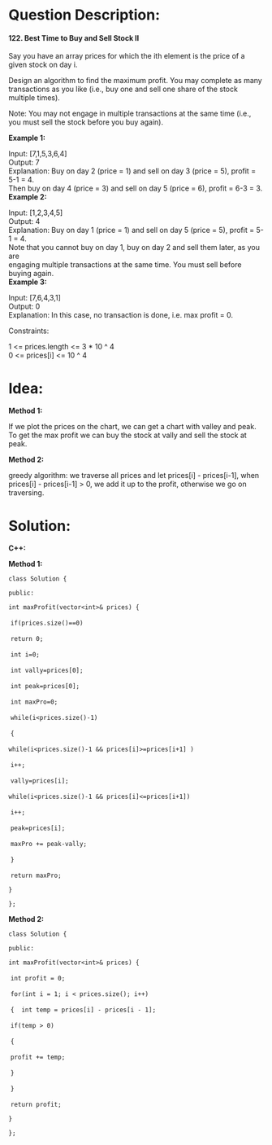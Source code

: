 # Question Description:

#### 122. Best Time to Buy and Sell Stock II

Say you have an array prices for which the ith element is the price of a given stock on day i.  

Design an algorithm to find the maximum profit. You may complete as many transactions as you like (i.e., buy one and sell one share of the stock multiple times).  

Note: You may not engage in multiple transactions at the same time (i.e., you must sell the stock before you buy again).  

**Example 1:**  

Input: [7,1,5,3,6,4]  
Output: 7  
Explanation: Buy on day 2 (price = 1) and sell on day 3 (price = 5), profit = 5-1 = 4.  
             Then buy on day 4 (price = 3) and sell on day 5 (price = 6), profit = 6-3 = 3.  
**Example 2:**  

Input: [1,2,3,4,5]  
Output: 4  
Explanation: Buy on day 1 (price = 1) and sell on day 5 (price = 5), profit = 5-1 = 4.  
             Note that you cannot buy on day 1, buy on day 2 and sell them later, as you are  
             engaging multiple transactions at the same time. You must sell before buying again.  
**Example 3:**  

Input: [7,6,4,3,1]  
Output: 0  
Explanation: In this case, no transaction is done, i.e. max profit = 0.  


Constraints:  

1 <= prices.length <= 3 * 10 ^ 4  
0 <= prices[i] <= 10 ^ 4  

# Idea:

**Method 1:**

If we plot the prices on the chart, we can get a chart with valley and peak. To get the max profit we can buy the stock at vally and sell the stock at peak.  

**Method 2:** 

greedy algorithm: we traverse all prices and let prices[i] - prices[i-1],  when  prices[i] - prices[i-1] > 0, we add it up to the profit, otherwise we go on traversing. 

# Solution:

**C++:**

**Method 1:**

`class Solution {`

`public:`

  `int maxProfit(vector<int>& prices) {`

​    `if(prices.size()==0)`

​     `return 0;`

​    `int i=0;`

​    `int vally=prices[0];`

​    `int peak=prices[0];`

​    `int maxPro=0;`    

​    `while(i<prices.size()-1)`

​    `{`

​      `while(i<prices.size()-1 && prices[i]>=prices[i+1] )`

​       `i++;`

​      `vally=prices[i];`

​      `while(i<prices.size()-1 && prices[i]<=prices[i+1])`

​       `i++;`

​      `peak=prices[i];`

​      `maxPro += peak-vally;`

​    `}`

​    `return maxPro;`

  `}`

`};`

**Method 2:**

`class Solution {`

`public:`

  `int maxProfit(vector<int>& prices) {`

​    `int profit = 0;`

​    `for(int i = 1; i < prices.size(); i++)`

​    `{  int temp = prices[i] - prices[i - 1];`

​      `if(temp > 0)`

​      `{`

​        `profit += temp;`

​      `}`

​    `}`

​    `return profit;`

  `}`

`};`
